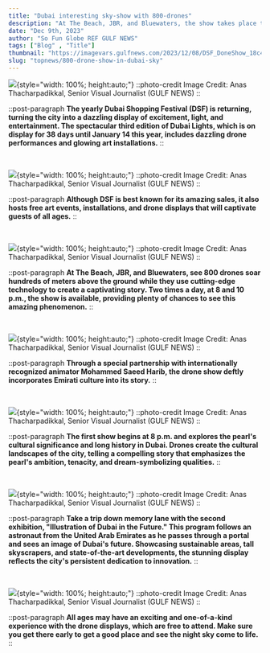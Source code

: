 ```yaml
---
title: "Dubai interesting sky-show with 800-drones"
description: "At The Beach, JBR, and Bluewaters, the show takes place twice every evening at 8 pm and 10 pm"
date: "Dec 9th, 2023"
author: "So Fun Globe REF GULF NEWS"
tags: ["Blog" , "Title"]
thumbnail: "https://imagevars.gulfnews.com/2023/12/08/DSF_DoneShow_18c4aa3b5a8_original-ratio.jpg"
slug: "topnews/800-drone-show-in-dubai-sky"
---
```

<!-- section -->
![](https://imagevars.gulfnews.com/2023/12/08/DSF_DoneShow_18c4aa3b5a8_original-ratio.jpg){style="width: 100%; height:auto;"}
::photo-credit
Image Credit: Anas Thacharpadikkal, Senior Visual Journalist (GULF NEWS)
::

::post-paragraph
**The yearly Dubai Shopping Festival (DSF) is returning, turning the city into a dazzling display of excitement, light, and entertainment. The spectacular third edition of Dubai Lights, which is on display for 38 days until January 14 this year, includes dazzling drone performances and glowing art installations.**
::

<br>

<!-- section -->
![](https://imagevars.gulfnews.com/2023/12/08/DSF_DoneShow_18c4aa3b6cd_original-ratio.jpg){style="width: 100%; height:auto;"}
::photo-credit
Image Credit: Anas Thacharpadikkal, Senior Visual Journalist (GULF NEWS)
::

::post-paragraph
**Although DSF is best known for its amazing sales, it also hosts free art events, installations, and drone displays that will captivate guests of all ages.**
::

<br>

<!-- section -->
![](https://imagevars.gulfnews.com/2023/12/08/DSF_DoneShow_18c4aa3b679_original-ratio.jpg){style="width: 100%; height:auto;"}
::photo-credit
Image Credit: Anas Thacharpadikkal, Senior Visual Journalist (GULF NEWS)
::

::post-paragraph
**At The Beach, JBR, and Bluewaters, see 800 drones soar hundreds of meters above the ground while they use cutting-edge technology to create a captivating story. Two times a day, at 8 and 10 p.m., the show is available, providing plenty of chances to see this amazing phenomenon.**
::

<br>

<!-- section -->
![](https://imagevars.gulfnews.com/2023/12/08/DSF_DoneShow_18c4aa3b4d2_original-ratio.jpg){style="width: 100%; height:auto;"}
::photo-credit
Image Credit: Anas Thacharpadikkal, Senior Visual Journalist (GULF NEWS)
::

::post-paragraph
**Through a special partnership with internationally recognized animator Mohammed Saeed Harib, the drone show deftly incorporates Emirati culture into its story.**
::

<br>

<!-- section -->
![](https://imagevars.gulfnews.com/2023/12/08/DSF_DoneShow_18c4aa3b546_original-ratio.jpg){style="width: 100%; height:auto;"}
::photo-credit
Image Credit: Anas Thacharpadikkal, Senior Visual Journalist (GULF NEWS)
::

::post-paragraph
**The first show begins at 8 p.m. and explores the pearl's cultural significance and long history in Dubai. Drones create the cultural landscapes of the city, telling a compelling story that emphasizes the pearl's ambition, tenacity, and dream-symbolizing qualities.**
::

<br>

<!-- section -->
![](https://imagevars.gulfnews.com/2023/12/08/DSF_DoneShow_18c4aa3b413_original-ratio.jpg){style="width: 100%; height:auto;"}
::photo-credit
Image Credit: Anas Thacharpadikkal, Senior Visual Journalist (GULF NEWS)
::

::post-paragraph
**Take a trip down memory lane with the second exhibition, "Illustration of Dubai in the Future." This program follows an astronaut from the United Arab Emirates as he passes through a portal and sees an image of Dubai's future. Showcasing sustainable areas, tall skyscrapers, and state-of-the-art developments, the stunning display reflects the city's persistent dedication to innovation.**
::

<br>

<!-- section -->
![](https://imagevars.gulfnews.com/2023/12/08/DSF_DoneShow_18c4aa3b47e_original-ratio.jpg){style="width: 100%; height:auto;"}
::photo-credit
Image Credit: Anas Thacharpadikkal, Senior Visual Journalist (GULF NEWS)
::

::post-paragraph
**All ages may have an exciting and one-of-a-kind experience with the drone displays, which are free to attend. Make sure you get there early to get a good place and see the night sky come to life.**
::

